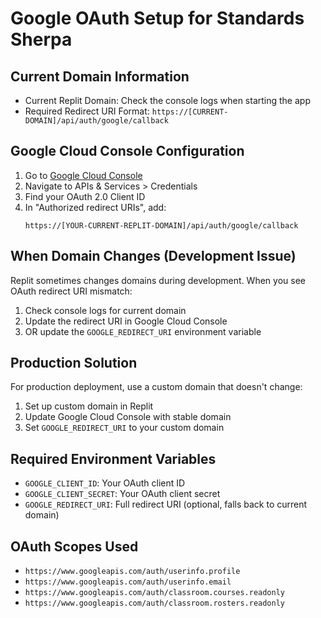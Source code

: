 # Google OAuth Setup for Standards Sherpa

## Current Domain Information
- Current Replit Domain: Check the console logs when starting the app
- Required Redirect URI Format: `https://[CURRENT-DOMAIN]/api/auth/google/callback`

## Google Cloud Console Configuration

1. Go to [Google Cloud Console](https://console.cloud.google.com)
2. Navigate to APIs & Services > Credentials
3. Find your OAuth 2.0 Client ID
4. In "Authorized redirect URIs", add:
   ```
   https://[YOUR-CURRENT-REPLIT-DOMAIN]/api/auth/google/callback
   ```

## When Domain Changes (Development Issue)

Replit sometimes changes domains during development. When you see OAuth redirect URI mismatch:

1. Check console logs for current domain
2. Update the redirect URI in Google Cloud Console
3. OR update the `GOOGLE_REDIRECT_URI` environment variable

## Production Solution

For production deployment, use a custom domain that doesn't change:
1. Set up custom domain in Replit
2. Update Google Cloud Console with stable domain
3. Set `GOOGLE_REDIRECT_URI` to your custom domain

## Required Environment Variables

- `GOOGLE_CLIENT_ID`: Your OAuth client ID
- `GOOGLE_CLIENT_SECRET`: Your OAuth client secret  
- `GOOGLE_REDIRECT_URI`: Full redirect URI (optional, falls back to current domain)

## OAuth Scopes Used

- `https://www.googleapis.com/auth/userinfo.profile`
- `https://www.googleapis.com/auth/userinfo.email`
- `https://www.googleapis.com/auth/classroom.courses.readonly`
- `https://www.googleapis.com/auth/classroom.rosters.readonly`